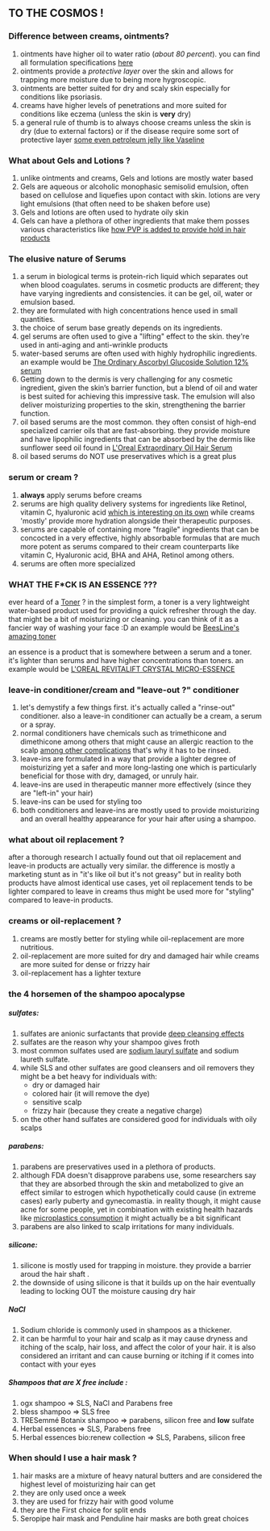 ## TO THE COSMOS !
 
 ###  Difference between creams, ointments?
1. ointments have higher oil to water ratio (_about 80 percent_). you can find all formulation specifications [here](https://dermnetnz.org/topics/topical-formulations)
2. ointments provide a _protective layer_ over the skin and allows for trapping more moisture due to being more hygroscopic.
3. ointments are better suited for dry and scaly skin especially for conditions like psoriasis.
4. creams have higher levels of penetrations and more suited for conditions like eczema (unless the skin is **very** dry)
5. a general rule of thumb is to always choose creams unless the skin is dry (due to external factors) or if the disease require some sort of protective layer [some even petroleum jelly like Vaseline](https://healthopaedia.com/vaseline-for-psoriasis-a-comprehensive-guide-to-its-benefits/#:~:text=Vaseline%20is%20a%20petroleum-based%20jelly%20that%20has%20been,to%20prevent%20the%20skin%20from%20becoming%20even%20drier.)

### What about Gels and Lotions ?
1. unlike ointments and creams, Gels and lotions are mostly water based
2. Gels are aqueous or alcoholic monophasic semisolid emulsion, often based on cellulose and liquefies upon contact with skin. lotions are very light emulsions (that often need to be shaken before use)
3. Gels and lotions are often used to hydrate oily skin
4. Gels can have a plethora of other ingredients that make them posses various characteristics like [how PVP is added to provide hold in hair products](https://scienceoxygen.com/what-matter-is-hair-gel/) 

### The elusive nature of Serums
1. a serum in biological terms is protein-rich liquid which separates out when blood coagulates. serums in cosmetic products are different; they have varying ingredients and consistencies. it can be gel, oil, water or emulsion based.
2. they are formulated with high concentrations hence used in small quantities.
3. the choice of serum base greatly depends on its ingredients.
4. gel serums are often used to give a "lifting" effect to the skin. they're used in anti-aging and anti-wrinkle products
5. water-based serums are often used with highly hydrophilic ingredients. an example would be [The Ordinary Ascorbyl Glucoside Solution 12% serum](https://theordinary.com/en-us/ascorbyl-glucoside-solution-12-vitamin-c-100405.html)
6. Getting down to the dermis is very challenging for any cosmetic ingredient, given the skin’s barrier function, but a blend of oil and water is best suited for achieving this impressive task. The emulsion will also deliver moisturizing properties to the skin, strengthening the barrier function.
7. oil based serums are the most common. they often consist of high-end specialized carrier oils that are fast-absorbing. they provide moisture and have lipophilic ingredients that can be absorbed by the dermis like sunflower seed oil found in [L'Oreal Extraordinary Oil Hair Serum](https://incidecoder.com/products/loreal-extraordinary-oil-hair-serum#:~:text=L%27Oreal%20Extraordinary%20Oil%20Hair%20Serum%20ingredients%20explained%3A%20Cyclopentasiloxane%2C,Flower%20Extract%2C%20Linum%20Usitatissimum%20Flower%20Extract%2C%20Tocopherol%2C%20BHT) 
8. oil based serums do NOT use preservatives which is a great plus

### serum or cream ?
1. **always** apply serums before creams 
2. serums are high quality delivery systems for ingredients like Retinol, vitamin C, hyaluronic acid [which is interesting on its own](https://www.medicalnewstoday.com/articles/326385) while creams 'mostly' provide more hydration alongside their therapeutic purposes.
3. serums are capable of containing more "fragile" ingredients that can be concocted in a very effective, highly absorbable  formulas that are much more potent as serums compared to their cream counterparts like vitamin C, Hyaluronic acid, BHA and AHA, Retinol among others.
4. serums are often more specialized

### WHAT THE F\*CK IS AN ESSENCE ???
ever heard of a [Toner](https://en.wikipedia.org/wiki/Toner_(skin_care)) ? in the simplest form, a toner is a very lightweight water-based product used for providing a quick refresher through the day. that might be a bit of moisturizing or cleaning. you can think of it as a fancier way of washing your face :D
an example would be [BeesLine's amazing toner](https://shopbeesline.com/lb_en/whitening-facial-toner-5281018881675-8.html)

an essence is a product that is somewhere between a serum and a toner. it's lighter than serums and have higher concentrations than toners.
an example would be [L'OREAL REVITALIFT CRYSTAL MICRO-ESSENCE](https://www.tryandreview.com/en/skin-care/face-care/loreal-paris/product/revitalift-crystal-micro-essence)


### leave-in conditioner/cream and "leave-out ?" conditioner
1. let's demystify a few things first. it's actually called a "rinse-out" conditioner. also a leave-in conditioner can actually be a cream, a serum or a spray.
2. normal conditioners have chemicals such as trimethicone and dimethicone among others that might cause an allergic reaction to the scalp [among other complications](https://youprobablyneedahaircut.com/what-happens-if-you-dont-rinse-out-conditioner/#Should_You_Rinse_the_Conditioner_Out_of_Your_Hair) that's why it has to be rinsed.
3. leave-ins are formulated in a way that provide a lighter degree of moisturizing yet a safer and more long-lasting one which is particularly beneficial for those with dry, damaged, or unruly hair.
4. leave-ins are used in therapeutic manner more effectively (since they are "left-in" your hair) 
5. leave-ins can be used for styling too
6. both conditioners and leave-ins are mostly used to provide moisturizing and an overall healthy appearance for your hair after using a shampoo.

### what about oil replacement ?
after a thorough research I actually found out that oil replacement and leave-in products are actually very similar. the difference is mostly a marketing stunt as in "it's like oil but it's not greasy" but in reality both products have almost identical use cases, yet oil replacement tends to be lighter compared to leave in creams thus might be used more for "styling" compared to leave-in products.

### creams or oil-replacement ?
1. creams are mostly better for styling while oil-replacement are more nutritious.
2. oil-replacement are more suited for dry and damaged hair while creams are more suited for dense or frizzy hair
3. oil-replacement has a lighter texture

### the 4 horsemen of the shampoo apocalypse
##### sulfates:
1. sulfates are anionic surfactants that provide [deep cleansing effects](https://www.ncbi.nlm.nih.gov/pmc/articles/PMC4387693/) 
2. sulfates are the reason why your shampoo gives froth
3. most common sulfates used are [sodium lauryl sulfate](https://www.healthline.com/health/beauty-skin-care/what-is-sodium-lauryl-sulfate) and sodium laureth sulfate.
4. while SLS and other sulfates are good cleansers and oil removers they might be a bet heavy for individuals with:
	* dry or damaged hair
	* colored hair (it will remove the dye)
	* sensitive scalp
	* frizzy hair (because they create a negative charge)
5. on the other hand sulfates are considered good for individuals with oily scalps
 
##### parabens:
1. parabens are preservatives used in a plethora of products. 
2. although FDA doesn't disapprove parabens use, some researchers say that they are absorbed through the skin and metabolized to give an effect similar to estrogen which hypothetically could cause (in extreme cases) early puberty and gynecomastia. in reality though, it might cause acne for some people, yet in combination with existing health hazards like [microplastics consumption](https://www.webmd.com/a-to-z-guides/news/20221028/microplastics-health-risks-what-do-we-really-know) it might actually be a bit significant
3. parabens are also linked to scalp irritations for many individuals.

##### silicone:
1. silicone is mostly used for trapping in moisture. they provide a barrier aroud the hair shaft .
2. the downside of using silicone is that it builds up on the hair eventually leading to locking OUT the moisture causing dry hair

##### NaCl
1. Sodium chloride is commonly used in shampoos as a thickener.
2. it can be harmful to your hair and scalp as it may cause dryness and itching of the scalp, hair loss, and affect the color of your hair. it is also considered an irritant and can cause burning or itching if it comes into contact with your eyes

##### Shampoos that are X free include :
1. ogx shampoo => SLS, NaCl and Parabens free
2. bless shampoo => SLS free
3. TRESemmé Botanix shampoo => parabens, silicon free and **low** sulfate
4. Herbal essences => SLS, Parabens free
5. Herbal essences bio:renew collection => SLS, Parabens, silicon free


### When should I use a hair mask ?
1. hair masks are a mixture of heavy natural butters and are considered the highest level of moisturizing hair can get
2. they are only used once a week
3. they are used for frizzy hair with good volume
4. they are the First choice for split ends 
5. Seropipe hair mask and Penduline hair masks are both great choices
